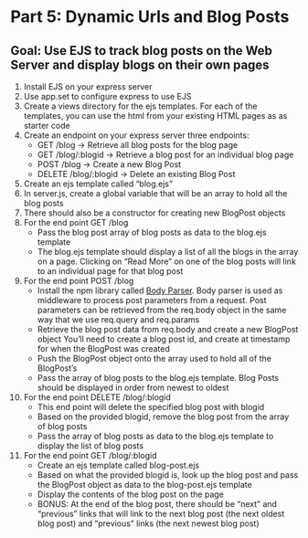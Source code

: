 # Part 5: Dynamic Urls and Blog Posts
## Goal: Use EJS to track blog posts on the Web Server and display blogs on their own pages

1. Install EJS on your express server
2. Use app.set to configure express to use EJS
3. Create a views directory for the ejs templates. For each of the templates, you can use the html from your existing HTML pages as as starter code
4. Create an endpoint on your express server three endpoints:
    * GET /blog → Retrieve all blog posts for the blog page
    * GET /blog/:blogid → Retrieve a blog post for an individual blog page
    * POST /blog → Create a new Blog Post
    * DELETE /blog/:blogid → Delete an existing Blog Post
5. Create an ejs template called “blog.ejs”
6. In server.js, create a global variable that will be an array to hold all the blog posts
7. There should also be a constructor for creating new BlogPost objects
8. For the end point GET /blog
    * Pass the blog post array of blog posts as data to the blog.ejs template
    * The blog.ejs template should display a list of all the blogs in the array on a page. Clicking on “Read More” on one of the blog posts will link to an individual page for that blog post
9. For the end point POST /blog
    * Install the npm library called [Body Parser](https://github.com/expressjs/body-parser). Body parser is used as middleware to process post parameters from a request.
        Post parameters can be retrieved from the req.body object in the same way that we use req.query and req.params
    * Retrieve the blog post data from req.body and create a new BlogPost object
        You’ll need to create a blog post id, and create at timestamp for when the BlogPost was created
    * Push the BlogPost object onto the array used to hold all of the BlogPost’s
    * Pass the array of blog posts to the blog.ejs template. Blog Posts should be displayed in order from newest to oldest
10. For the end point DELETE /blog/:blogid
    * This end point will delete the specified blog post with blogid
    * Based on the provided blogid, remove the blog post from the array of blog posts
    * Pass the array of blog posts as data to the blog.ejs template to display the list of blog posts
11. For the end point GET /blog/:blogid
    * Create an ejs template called blog-post.ejs
    * Based on what the provided blogid is, look up the blog post and pass the BlogPost object as data to the blog-post.ejs template
    * Display the contents of the blog post on the page
    * BONUS: At the end of the blog post, there should be “next” and “previous” links that will link to the next blog post (the next oldest blog post) and “previous” links (the next newest blog post)